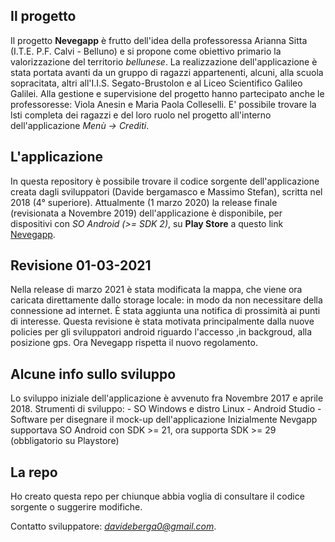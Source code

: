 ## Il progetto

Il progetto **Nevegapp** è frutto dell'idea della professoressa Arianna Sitta (I.T.E. P.F. Calvi - Belluno) e si propone come obiettivo primario la valorizzazione del territorio *bellunese*.
La realizzazione dell'applicazione è stata portata avanti da un gruppo di ragazzi appartenenti, alcuni, alla scuola sopracitata, altri all'I.I.S. Segato-Brustolon e al Liceo Scientifico Galileo Galilei.
Alla gestione e supervisione del progetto hanno partecipato anche le professoresse: Viola Anesin e Maria Paola Colleselli. E' possibile trovare la lsti completa dei ragazzi e del loro ruolo nel progetto all'interno dell'applicazione *Menù -> Crediti*.

## L'applicazione

In questa repository è possibile trovare il codice sorgente dell'applicazione creata dagli sviluppatori (Davide bergamasco e Massimo Stefan), scritta nel 2018 (4° superiore). Attualmente (1 marzo 2020)  la release finale (revisionata a Novembre 2019) dell'applicazione è disponibile, per dispositivi con *SO Android (>= SDK 2)*, su **Play Store** a questo link [Nevegapp](https://play.google.com/store/apps/details?id=itisegato.com.nevegapptemp "Nevegapp").

## Revisione 01-03-2021

Nella release di marzo 2021 è stata modificata la mappa, che viene ora caricata direttamente dallo storage locale: in modo da non
necessitare della connessione ad internet. È stata aggiunta una notifica di prossimità ai punti di interesse.
Questa revisione è stata motivata principalmente dalla nuove policies per gli sviluppatori android riguardo l'accesso
,in backgroud, alla posizione gps. Ora Nevegapp rispetta il nuovo regolamento.

## Alcune info sullo sviluppo

Lo sviluppo iniziale dell'applicazione è avvenuto fra Novembre 2017 e aprile 2018. 
Strumenti di sviluppo:
    - SO Windows e distro Linux
    - Android Studio
    - Software per disegnare il mock-up dell'applicazione
Inizialmente Nevgapp supportava SO Android con SDK >= 21, ora supporta SDK >= 29 (obbligatorio su Playstore) 

## La repo

Ho creato questa repo per chiunque abbia voglia di consultare il codice sorgente o suggerire modifiche.

Contatto sviluppatore: *davideberga0@gmail.com*.
